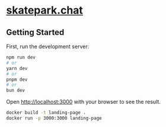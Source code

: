 # [skatepark.chat](https://skatepark.chat)

## Getting Started

First, run the development server:

```bash
npm run dev
# or
yarn dev
# or
pnpm dev
# or
bun dev
```

Open [http://localhost:3000](http://localhost:3000) with your browser to see the result.

```bash
docker build -t landing-page .
docker run -p 3000:3000 landing-page
```